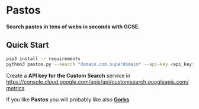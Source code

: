 # Pastos

**Search pastes in tens of webs in seconds with GCSE.**

## Quick Start

```bash
pip3 install -r requirements
python3 pastos.py --search "domain.com,superdomain" --api-key <api_key> [--json]
```

Create a **API key for the Custom Search** service in https://console.cloud.google.com/apis/api/customsearch.googleapis.com/metrics

If you like **Pastos** you will probably like also **[Gorks](https://github.com/carlospolop/Gorks)**
